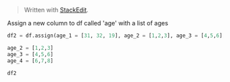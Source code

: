 > Written with [StackEdit](https://stackedit.io/).

Assign a new column to df called 'age' with a list of ages
```python
df2 = df.assign(age_1 = [31, 32, 19], age_2 = [1,2,3], age_3 = [4,5,6], age_4 = [6,7,8])

age_2 = [1,2,3]
age_3 = [4,5,6]
age_4 = [6,7,8]

df2
```




<!--stackedit_data:
eyJoaXN0b3J5IjpbODIwOTQwNjI5LC04NTc4NjEyMzddfQ==
-->